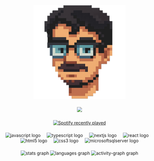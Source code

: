 <div align="center">
  <img height="300" src="./images/elton.png"  />
</div>

###

<div align="center">
  <img src="https://visitor-badge.laobi.icu/badge?page_id=elton-r-oliveira.elton-r-oliveira&"  />
</div>

###

<div align="center">
  <a href="https://open.spotify.com/user/21skn75dn6ulysi4xhfmjctgi">
    <img src="https://spotify-recently-played-readme.vercel.app/api?user=21skn75dn6ulysi4xhfmjctgi&count=1&unique=true" alt="Spotify recently played"  />
  </a>
</div>

###

<div align="center">
  <img src="https://cdn.jsdelivr.net/gh/devicons/devicon/icons/javascript/javascript-original.svg" height="40" alt="javascript logo"  />
  <img width="12" />
  <img src="https://cdn.jsdelivr.net/gh/devicons/devicon/icons/typescript/typescript-original.svg" height="40" alt="typescript logo"  />
  <img width="12" />
  <img src="https://cdn.jsdelivr.net/gh/devicons/devicon/icons/nextjs/nextjs-original.svg" height="40" alt="nextjs logo"  />
  <img width="12" />
  <img src="https://cdn.jsdelivr.net/gh/devicons/devicon/icons/react/react-original.svg" height="40" alt="react logo"  />
  <img width="12" />
  <img src="https://cdn.jsdelivr.net/gh/devicons/devicon/icons/html5/html5-original.svg" height="40" alt="html5 logo"  />
  <img width="12" />
  <img src="https://cdn.jsdelivr.net/gh/devicons/devicon/icons/css3/css3-original.svg" height="40" alt="css3 logo"  />
  <img width="12" />
  <img src="https://cdn.jsdelivr.net/gh/devicons/devicon/icons/microsoftsqlserver/microsoftsqlserver-plain.svg" height="40" alt="microsoftsqlserver logo"  /> 
</div>

###

<div align="center">
  <img src="https://github-readme-stats.vercel.app/api?username=elton-r-oliveira&hide_title=false&hide_rank=false&show_icons=true&include_all_commits=true&count_private=true&disable_animations=false&title_color=418BE0&icon_color=40E0D0&text_color=40E0D0&bg_color=00000000&locale=pt-br&hide_border=true&order=1&custom_title=Estat%C3%ADsticas%20" height="150" alt="stats graph"  />
  <img src="https://github-readme-stats.vercel.app/api/top-langs?username=elton-r-oliveira&locale=pt-br&hide_title=false&layout=compact&card_width=320&langs_count=6&title_color=418BE0&icon_color=FF91A4&text_color=40E0D0&bg_color=00000000&hide_border=true&order=2" height="100" alt="languages graph"  />
  <img src="https://github-readme-activity-graph.vercel.app/graph?username=elton-r-oliveira&radius=16&theme=react&area=true&order=5&line=418BE0&point=40E0D0&title_color=418BE0&custom_title=Gr%C3%A1fico%20de%20Contribui%C3%A7%C3%A3o%20&bg_color=00000000&color=40E0D0&hide_border=true&hide_title=false&area_color=00000000" height="400" alt="activity-graph graph"  />
</div>

###
